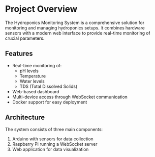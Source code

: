 
# Project Overview

The Hydroponics Monitoring System is a comprehensive solution for monitoring and managing hydroponics setups. It combines hardware sensors with a modern web interface to provide real-time monitoring of crucial parameters.

## Features

- Real-time monitoring of:
  - pH levels
  - Temperature
  - Water levels
  - TDS (Total Dissolved Solids)
- Web-based dashboard
- Multi-device access through WebSocket communication
- Docker support for easy deployment

## Architecture

The system consists of three main components:
1. Arduino with sensors for data collection
2. Raspberry Pi running a WebSocket server
3. Web application for data visualization

